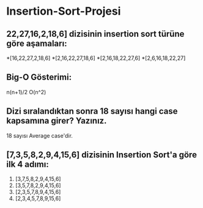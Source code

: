 # Insertion-Sort-Projesi
## 22,27,16,2,18,6] dizisinin insertion sort türüne göre aşamaları:
 *[16,22,27,2,18,6]
 *[2,16,22,27,18,6]
 *[2,16,18,22,27,6]
 *[2,6,16,18,22,27]
## Big-O Gösterimi: 
n(n+1)/2 O(n^2)
## Dizi sıralandıktan sonra 18 sayısı hangi case kapsamına girer? Yazınız.
18 sayısı Average case'dir.
## [7,3,5,8,2,9,4,15,6] dizisinin Insertion Sort'a göre ilk 4 adımı:
1. [3,7,5,8,2,9,4,15,6]
2. [3,5,7,8,2,9,4,15,6]
3. [2,3,5,7,8,9,4,15,6]
4. [2,3,4,5,7,8,9,15,6]